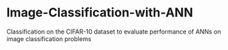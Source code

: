 # Image-Classification-with-ANN
Classification on the CIFAR-10 dataset to evaluate performance of ANNs on image classification problems
